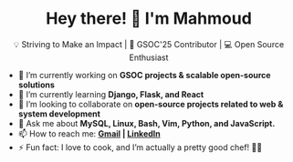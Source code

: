 <h1 align="center">Hey there! 👋 I'm Mahmoud</h1>


<p align="center">
💡 Striving to Make an Impact | 🚀 GSOC'25 Contributor | 💻 Open Source Enthusiast
</p>



- 🔭 I’m currently working on **GSOC projects & scalable open-source solutions**  
- 🌱 I’m currently learning **Django, Flask, and React**  
- 👯 I’m looking to collaborate on **open-source projects related to web & system development**  
- 💬 Ask me about **MySQL, Linux, Bash, Vim, Python, and JavaScript.**
- 📫 How to reach me: **[Gmail](mahmoudnasser1561@gmail.com) | [LinkedIn]([https://linkedin.com/in/your-profile](https://www.linkedin.com/in/mahmoud-nasser-123588197/))**
- ⚡ Fun fact: I love to cook, and I’m actually a pretty good chef! 🍳🔥
